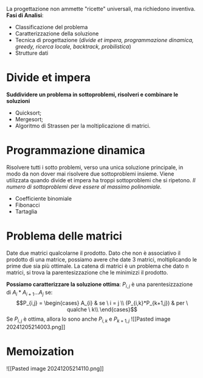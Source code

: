 
La progettazione non ammette "ricette" universali, ma richiedono inventiva.
**Fasi di Analisi**:
- Classificazione del problema
- Caratterizzazione della soluzione
- Tecnica di progettazione (*divide et impera, programmazione dinamica, greedy, ricerca locale, backtrack, probilistica*)
- Strutture dati

# Divide et impera

**Suddividere un problema in sottoproblemi, risolveri e combinare le soluzioni**
- Quicksort;
- Mergesort;
- Algoritmo di Strassen per la moltiplicazione di matrici.

# Programmazione dinamica
Risolvere tutti i sotto problemi, verso una unica soluzione principale, in modo da non dover mai risolvere due sottoproblemi insieme.
Viene utilizzata quando divide et impera ha troppi sottoproblemi che si ripetono.
*Il numero di sottoproblemi deve essere al massimo polinomiale.*
- Coefficiente binomiale
- Fibonacci
- Tartaglia

# Problema delle matrici

Date due matrici qualcolarne il prodotto. Dato che non è associativo il prodotto di una matrice, possiamo avere che date 3 matrici, moltiplicando le prime due sia più ottimale.
La catena di matrici è un problema che dato n matrici, si trova la parentesizzazione che le minimizzi il prodotto.

**Possiamo caratterizzare la soluzione ottima**:
$P_{i,j}$ è una parentesizzazione di $A_{i}*A_{i+1}...A_{j}$ se:
$$P_{i,j} = \begin{cases}  A_{i}  & se \ i = j \\
(P_{i,k}*P_{k+1,j})  & per \ qualche \ k\\
\end{cases}$$
Se $P_{i,j}$ è ottima, allora lo sono anche $P_{i,k}$ e $P_{k+1,j}$
![[Pasted image 20241205214003.png]]

# Memoization
![[Pasted image 20241205214110.png]]
